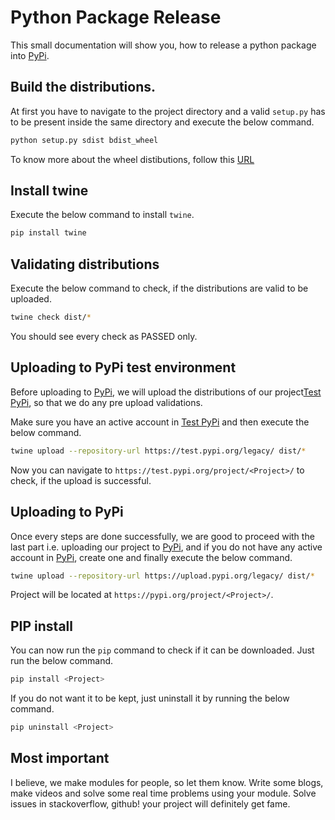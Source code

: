 # Python Package Release

This small documentation will show you, how to release a python package into [PyPi](https://pypi.org/).

## Build the distributions.

At first you have to navigate to the project directory and a valid `setup.py` has to be present inside the same directory and execute the below command.

```bash
python setup.py sdist bdist_wheel
```

To know more about the wheel distibutions, follow this [URL](https://pythonwheels.com/)

## Install twine

Execute the below command to install `twine`.

```bash
pip install twine
```
## Validating distributions

Execute the below command to check, if the distributions are valid to be uploaded.

```bash
twine check dist/*
```

You should see every check as PASSED only.

## Uploading to PyPi test environment

Before uploading to [PyPi](https://pypi.org/), we will upload the distributions of our project[Test PyPi](https://test.pypi.org/), so that we do any pre upload validations.

Make sure you have an active account in [Test PyPi](https://test.pypi.org/) and then execute the below command.

```bash
twine upload --repository-url https://test.pypi.org/legacy/ dist/*
```

Now you can navigate to `https://test.pypi.org/project/<Project>/` to check, if the upload is successful.

## Uploading to PyPi

Once every steps are done successfully, we are good to proceed with the last part i.e. uploading our project to [PyPi](https://pypi.org/), and if you do not have any active account in [PyPi](https://pypi.org), create one and finally execute the below command.

```bash
twine upload --repository-url https://upload.pypi.org/legacy/ dist/*
```
Project will be located at `https://pypi.org/project/<Project>/`.

## PIP install

You can now run the `pip` command to check if it can be downloaded. Just run the below command.

```bash
pip install <Project>
```

If you do not want it to be kept, just uninstall it by running the below command.

```bash
pip uninstall <Project>
```

## Most important

I believe, we make modules for people, so let them know. Write some blogs, make videos and solve some real time problems using your module. Solve issues in stackoverflow, github! your project will definitely get fame.